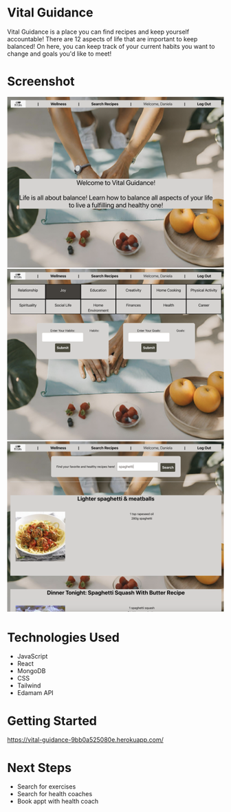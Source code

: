 # Vital Guidance
Vital Guidance is a place you can find recipes and keep yourself accountable! There are 12 aspects of life that are important to keep balanced! On here, you can keep track of your current habits you want to change and goals you'd like to meet!

# Screenshot

<img src="home.png">
<img src="wellness.png">
<img src="search.png">

# Technologies Used

- JavaScript
- React
- MongoDB
- CSS
- Tailwind
- Edamam API

# Getting Started

https://vital-guidance-9bb0a525080e.herokuapp.com/

# Next Steps

- Search for exercises
- Search for health coaches
- Book appt with health coach